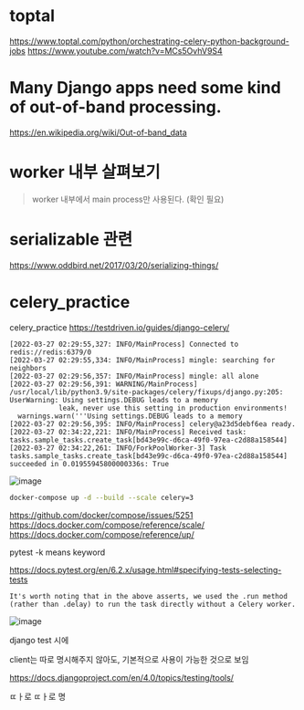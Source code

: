 # toptal
https://www.toptal.com/python/orchestrating-celery-python-background-jobs
https://www.youtube.com/watch?v=MCs5OvhV9S4

# Many Django apps need some kind of out-of-band processing.
https://en.wikipedia.org/wiki/Out-of-band_data

# worker 내부 살펴보기
> worker 내부에서 main process만 사용된다. (확인 필요)

# serializable 관련
https://www.oddbird.net/2017/03/20/serializing-things/

# celery_practice
celery_practice
https://testdriven.io/guides/django-celery/

```shell
[2022-03-27 02:29:55,327: INFO/MainProcess] Connected to redis://redis:6379/0
[2022-03-27 02:29:55,334: INFO/MainProcess] mingle: searching for neighbors
[2022-03-27 02:29:56,357: INFO/MainProcess] mingle: all alone
[2022-03-27 02:29:56,391: WARNING/MainProcess] /usr/local/lib/python3.9/site-packages/celery/fixups/django.py:205: UserWarning: Using settings.DEBUG leads to a memory
            leak, never use this setting in production environments!
  warnings.warn('''Using settings.DEBUG leads to a memory
[2022-03-27 02:29:56,395: INFO/MainProcess] celery@a23d5debf6ea ready.
[2022-03-27 02:34:22,221: INFO/MainProcess] Received task: tasks.sample_tasks.create_task[bd43e99c-d6ca-49f0-97ea-c2d88a158544]  
[2022-03-27 02:34:22,261: INFO/ForkPoolWorker-3] Task tasks.sample_tasks.create_task[bd43e99c-d6ca-49f0-97ea-c2d88a158544] succeeded in 0.01955945800000336s: True
```

![image](https://user-images.githubusercontent.com/45473846/160268521-8dc16f55-c824-42fd-8045-b63045bad752.png)

```sh
docker-compose up -d --build --scale celery=3
```

https://github.com/docker/compose/issues/5251
https://docs.docker.com/compose/reference/scale/
https://docs.docker.com/compose/reference/up/


pytest -k means keyword

https://docs.pytest.org/en/6.2.x/usage.html#specifying-tests-selecting-tests

```
It's worth noting that in the above asserts, we used the .run method (rather than .delay) to run the task directly without a Celery worker.

```

![image](https://user-images.githubusercontent.com/45473846/160268777-76419dc6-453c-4265-b9ea-cce1311ca2b8.png)

django test 시에


client는 따로 명시해주지 않아도, 기본적으로 사용이 가능한 것으로 보임

https://docs.djangoproject.com/en/4.0/topics/testing/tools/


ㄸㅏ로 
ㄸㅏ로 명

